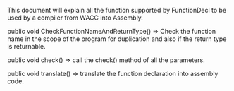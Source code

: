 This document will explain all the function supported by FunctionDecl to be used by a compiler from WACC into Assembly.

public void CheckFunctionNameAndReturnType() => Check the function name in the scope of the program for duplication
and also if the return type is returnable.

public void check() => call the check() method of all the parameters.

public void translate() => translate the function declaration into assembly code.


